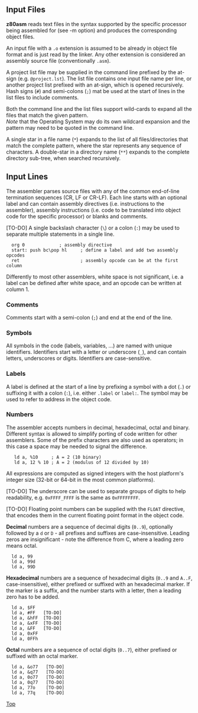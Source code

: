 ## Input Files

**z80asm** reads text files in the syntax supported by the specific processor being assembled for (see -m option) and produces the corresponding object files.

An input file with a ```.o``` extension is assumed to be already in object file format and is just read by the linker. Any other extension is considered an assembly source file (conventionally ```.asm```).

A project list file may be supplied in the command line prefixed by the at-sign (e.g. ```@project.lst```). The list file contains one input file name per line, or another project list prefixed with an at-sign, which is opened recursively. Hash signs (```#```) and semi-colons (```;```) mat be used at the start of lines in the list files to include comments.

Both the command line and the list files support wild-cards to expand all the files that match the given pattern.  
*Note* that the Operating System may do its own wildcard expansion and the pattern may need to be quoted in the command line.

A single star in a file name (```*```) expands to the list of all files/directories that match the complete pattern, where the star represents any sequence of characters. A double-star in a directory name (```**```) expands to the complete directory sub-tree, when searched recursively.

## Input Lines

The assembler parses source files with any of the common end-of-line termination sequences (CR, LF or CR-LF). Each line starts with an optional label and can contain assembly directives (i.e. instructions to the assembler), assembly instructions (i.e. code to be translated into object code for the specific processor) or blanks and comments.

[TO-DO] A single backslash character (```\```) or a colon (```:```) may be used to separate multiple statements in a single line.

```
  org 0				; assembly directive	        
  start: push bc\pop hl 	; define a label and add two assembly opcodes            
  ret                   	; assembly opcode can be at the first column    
```

Differently to most other assemblers, white space is not significant, i.e. a label can be defined after white space, and an opcode can be written at column 1.

### Comments

Comments start with a semi-colon (```;```) and end at the end of the line.

### Symbols

All symbols in the code (labels, variables, ...) are named with unique identifiers. Identifiers start with a letter or underscore (```_```), and can contain letters, underscores or digits. Identifiers are case-sensitive.

### Labels

A label is defined at the start of a line by prefixing a symbol with a dot (```.```) or suffixing it with a colon (```:```), i.e. either ```.label``` or ```label:```. The symbol may be used to refer to address in the object code.

### Numbers

The assembler accepts numbers in decimal, hexadecimal, octal and binary. Different syntax is allowed to simplify porting of code written for other assemblers. Some of the prefix characters are also used as operators; in this case a space may be needed to signal the difference.

```
   ld a, %10     ; A = 2 (10 binary)
   ld a, 12 % 10 ; A = 2 (modulus of 12 divided by 10)
```

All expressions are computed as signed integers with the host platform's integer size (32-bit or 64-bit in the most common platforms).

[TO-DO] The underscore can be used to separate groups of digits to help readability, e.g. ```0xFFFF_FFFF``` is the same as ```0xFFFFFFFF```.

[TO-DO] Floating point numbers can be supplied with the ```FLOAT``` directive, that encodes them in the current floating point format in the object code.

**Decimal** numbers are a sequence of decimal digits (```0..9```), optionally followed by a ```d``` or ```D``` - all prefixes and suffixes are case-insensitive. Leading zeros are insignificant - note the difference from C, where a leading zero means octal.

```
  ld a, 99
  ld a, 99d
  ld a, 99D
```

**Hexadecimal** numbers are a sequence of hexadecimal digits (```0..9``` and ```A..F```, case-insensitive), either prefixed or suffixed with an hexadecimal marker. If the marker is a suffix, and the number starts with a letter, then a leading zero has to be added.

```
  ld a, $FF
  ld a, #FF   [TO-DO]
  ld a, &hFF  [TO-DO]
  ld a, &xFF  [TO-DO]
  ld a, &FF   [TO-DO]
  ld a, 0xFF
  ld a, 0FFh
```

**Octal** numbers are a sequence of octal digits (```0..7```), either prefixed or suffixed with an octal marker. 
```
  ld a, &o77   [TO-DO]
  ld a, &q77   [TO-DO]
  ld a, 0o77   [TO-DO]
  ld a, 0q77   [TO-DO]
  ld a, 77o    [TO-DO]
  ld a, 77q    [TO-DO]
```

[Top](Tool-z80asm)